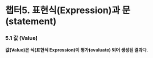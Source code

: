 # 챕터5. 표현식(Expression)과 문(statement)

  ### 5.1 값 (Value)
  
  **값(Value)은 식(표현식 Expression)이 평가(evaluate) 되어 생성된 결과**다.

  